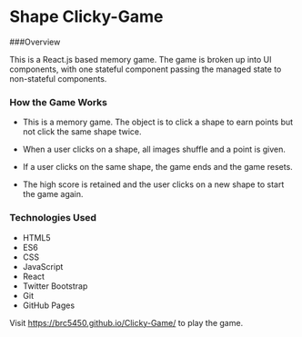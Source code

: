 # Shape Clicky-Game

###Overview

This is a React.js based memory game. The game is broken up into UI components, with one stateful component passing the managed state to non-stateful components.

### How the Game Works

* This is a memory game. The object is to click a shape to earn points but not click the same shape twice.

* When a user clicks on a shape, all images shuffle and a point is given.

* If a user clicks on the same shape, the game ends and the game resets.

* The high score is retained and the user clicks on a new shape to start the game again.

### Technologies Used

* HTML5
* ES6
* CSS
* JavaScript
* React
* Twitter Bootstrap
* Git
* GitHub Pages

Visit https://brc5450.github.io/Clicky-Game/ to play the game.
